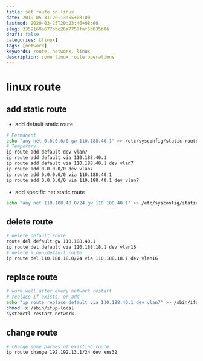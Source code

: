 ```yaml
---
title: set route on linux
date: 2019-05-31T20:13:55+08:00
lastmod: 2020-03-25T20:23:46+08:00
slug: 3359169a677bbc26a7757faf5b035b86
draft: false
categories: [linux]
tags: [network]
keywords: route, network, linux
description: some linux route operations
---
```


# linux route

## add static route

- add default static route

```bash
# Permanent
echo "any net 0.0.0.0/0 gw 110.188.40.1" >> /etc/sysconfig/static-routes
# Temporary
ip route add default dev vlan7
ip route add default via 110.188.40.1
ip route add default via 110.188.40.1 dev vlan7
ip route add 0.0.0.0/0 dev vlan7
ip route add 0.0.0.0/0 via 110.188.40.1
ip route add 0.0.0.0/0 via 110.188.40.1 dev vlan7
```

<!-- more -->

- add specific net static route

```bash
echo "any net 110.188.40.0/24 gw 110.188.40.1" >> /etc/sysconfig/static-routes
```

## delete route

```bash
# delete default route
route del default gw 110.188.40.1
ip route del default via 110.188.18.1 dev vlan16
# delete a non-default route
ip route del 110.188.18.0/24 via 110.188.18.1 dev vlan16
```

## replace route

```bash
# work well after every network restart
# replace if exists, or add
echo "ip route replace default via 110.188.40.1 dev vlan7" >> /sbin/ifup-local
chmod +x /sbin/ifup-local
systemctl restart network
```

## change route

```bash
# change some params of existing route
ip route change 192.192.13.1/24 dev ens32
```
